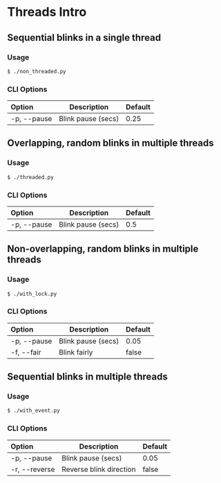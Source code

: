 # Threads Intro

## Sequential blinks in a single thread 

### Usage 

```bash
$ ./non_threaded.py 
```

### CLI Options

| Option         | Description                                        | Default |
|:---------------|----------------------------------------------------|---------|
| -p, --pause    | Blink pause (secs)                                 | 0.25    |

## Overlapping, random blinks in multiple threads

### Usage 

```bash
$ ./threaded.py 
```

### CLI Options

| Option         | Description                                        | Default |
|:---------------|----------------------------------------------------|---------|
| -p, --pause    | Blink pause (secs)                                 | 0.5     |


## Non-overlapping, random blinks in multiple threads

### Usage 

```bash
$ ./with_lock.py 
```

### CLI Options

| Option         | Description                                        | Default |
|:---------------|----------------------------------------------------|---------|
| -p, --pause    | Blink pause (secs)                                 | 0.05    |
| -f, --fair     | Blink fairly                                       | false   |

## Sequential blinks in multiple threads

### Usage 

```bash
$ ./with_event.py 
```

### CLI Options

| Option         | Description                                        | Default |
|:---------------|----------------------------------------------------|---------|
| -p, --pause    | Blink pause (secs)                                 | 0.05    |
| -r, --reverse  | Reverse blink direction                            | false   |


